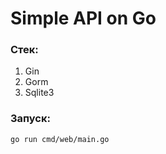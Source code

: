 
# Simple API on Go  
  
### Стек:   
 1. Gin 
 2. Gorm
 3. Sqlite3  
  
### Запуск:  
 ```
go run cmd/web/main.go
```
